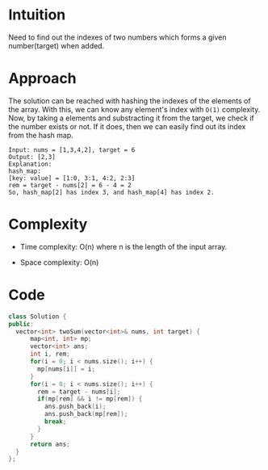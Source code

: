 # Intuition

Need to find out the indexes of two numbers which forms a given number(target) when added.

# Approach

The solution can be reached with hashing the indexes of the elements of the array. With this, we can know any element's index with `O(1)` complexity. Now, by taking a elements and substracting it from the target, we check if the number exists or not. If it does, then we can easily find out its index from the hash map.

```
Input: nums = [1,3,4,2], target = 6
Output: [2,3]
Explanation:
hash_map:
[key: value] = [1:0, 3:1, 4:2, 2:3]
rem = target - nums[2] = 6 - 4 = 2
So, hash_map[2] has index 3, and hash_map[4] has index 2.

```

# Complexity

- Time complexity: O(n) where n is the length of the input array.

- Space complexity: O(n)

# Code

```c++
class Solution {
public:
  vector<int> twoSum(vector<int>& nums, int target) {
      map<int, int> mp;
      vector<int> ans;
      int i, rem;
      for(i = 0; i < nums.size(); i++) {
        mp[nums[i]] = i;
      }
      for(i = 0; i < nums.size(); i++) {
        rem = target - nums[i];
        if(mp[rem] && i != mp[rem]) {
          ans.push_back(i);
          ans.push_back(mp[rem]);
          break;
        }
      }
      return ans;
  }
};
```
